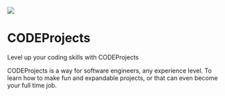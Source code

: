 ![]([https://github.com/jasjs1/CODEProjects/blob/main/assets/logo-no-sologan.jpg](https://github.com/jasjs1/CODEProjects/blob/1847d8a0d84cb7de61247ecadb8b3060e3501abf/assets/GITHUB-READMEIMAGE.png))

# CODEProjects
Level up your coding skills with CODEProjects

CODEProjects is a way for software engineers, any experience level. To learn how to make fun and expandable projects, or that can even become your full time job.
